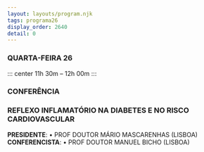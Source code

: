 ```yaml
---
layout: layouts/program.njk
tags: programa26
display_order: 2640
detail: 0
---
```

### QUARTA-FEIRA 26  
::: center
11h 30m – 12h 00m
:::
### CONFERÊNCIA 
###  REFLEXO INFLAMATÓRIO NA DIABETES E NO RISCO CARDIOVASCULAR


**PRESIDENTE**: • PROF DOUTOR MÁRIO MASCARENHAS (LISBOA)
**CONFERENCISTA**: • PROF DOUTOR MANUEL BICHO (LISBOA)
